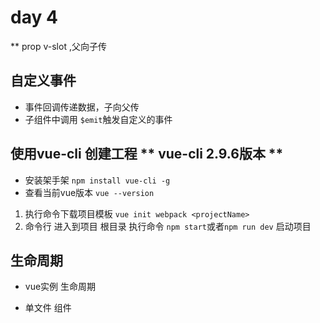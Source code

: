 # day 4

** prop v-slot ,父向子传
## 自定义事件
* 事件回调传递数据，子向父传
* 子组件中调用 `$emit`触发自定义的事件





## 使用vue-cli 创建工程 ** vue-cli 2.9.6版本 **
* 安装架手架 `npm install vue-cli -g`
* 查看当前vue版本 `vue --version`
1. 执行命令下载项目模板  `vue init webpack <projectName>`
2. 命令行 进入到项目 根目录  执行命令 `npm start`或者`npm run dev` 启动项目




## 生命周期
* vue实例 生命周期

* 单文件 组件
